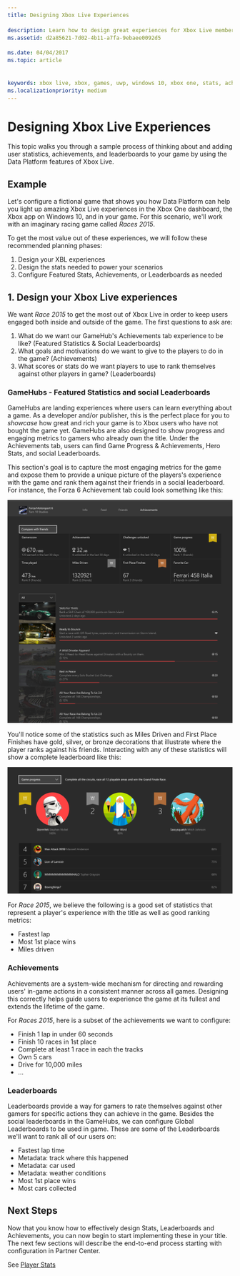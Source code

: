 ```yaml
---
title: Designing Xbox Live Experiences

description: Learn how to design great experiences for Xbox Live members by planning out player stats, leaderboards, and achievements for your title.
ms.assetid: d2a85621-7d02-4b11-a7fa-9ebaee0092d5

ms.date: 04/04/2017
ms.topic: article


keywords: xbox live, xbox, games, uwp, windows 10, xbox one, stats, achievements, leaderboards, design
ms.localizationpriority: medium
---
```


# Designing Xbox Live Experiences

This topic walks you through a sample process of thinking about and adding user statistics,
achievements, and leaderboards to your game by using the Data Platform features of Xbox Live.

## Example
Let's configure a fictional game that shows you how Data Platform can help you light up amazing Xbox Live experiences in the Xbox One dashboard, the Xbox app on Windows 10, and in your game. For this scenario, we'll work with an imaginary racing game called _Races 2015_.

To get the most value out of these experiences, we will follow these recommended planning phases:
1. Design your XBL experiences
2. Design the stats needed to power your scenarios
3. Configure Featured Stats, Achievements, or Leaderboards as needed


## 1. Design your Xbox Live experiences
We want _Race 2015_ to get the most out of Xbox Live in order to keep users engaged both inside and outside of the game. The first questions to ask are:

1. What do we want our GameHub's Achievements tab experience to be like? (Featured Statistics & Social Leaderboards)
2. What goals and motivations do we want to give to the players to do in the game? (Achievements)
3. What scores or stats do we want players to use to rank themselves against other players in game? (Leaderboards)


### GameHubs - Featured Statistics and social Leaderboards
GameHubs are landing experiences where users can learn everything about a game. As a developer and/or publisher, this is the perfect place for you to _showcase_ how great and rich your game is to Xbox users who have not bought the game yet. GameHubs are also designed to show progress and engaging metrics to gamers who already own the title. Under the Achievements tab, users can find Game Progress & Achievements, Hero Stats, and social Leaderboards.

This section's goal is to capture the most engaging metrics for the game and expose them to provide a unique picture of the players's experience with the game and rank them against their friends in a social leaderboard. For instance, the Forza 6 Achievement tab could look something like this:

![Gamehub Image](../images/omega/forza_gamehub.png)


You'll notice some of the statistics such as Miles Driven and First Place Finishes have gold, silver, or bronze decorations that illustrate where the player ranks against his friends. Interacting with any of these statistics will show a complete leaderboard like this:

![Leaderboard](../images/omega/progress_gamehub_lb.png)

 For _Race 2015_, we believe the following is a good set of statistics that represent a player's experience with the title as well as good ranking metrics:
 * Fastest lap
 * Most 1st place wins
 * Miles driven


### Achievements
Achievements are a system-wide mechanism for directing and rewarding users' in-game actions in a consistent manner across all games. Designing this correctly helps guide users to experience the game at its fullest and extends the lifetime of the game.

For _Races 2015_, here is a subset of the achievements we want to configure:
* Finish 1 lap in under 60 seconds
* Finish 10 races in 1st place
* Complete at least 1 race in each the tracks
* Own 5 cars
* Drive for 10,000 miles
* ...


###  Leaderboards
Leaderboards provide a way for gamers to rate themselves against other gamers for specific actions they can achieve in the game. Besides the social leaderboards in the GameHubs, we can configure Global Leaderboards to be used in game. These are some of the Leaderboards we'll want to rank all of our users on:

* Fastest lap time
 * Metadata: track where this happened
 * Metadata: car used
 * Metadata: weather conditions
* Most 1st place wins
* Most cars collected

## Next Steps
Now that you know how to effectively design Stats, Leaderboards and Achievements, you can now begin to start implementing these in your title.  The next few sections will describe the end-to-end process starting with configuration in Partner Center.

See [Player Stats](../leaderboards-and-stats-2017/player-stats.md)

